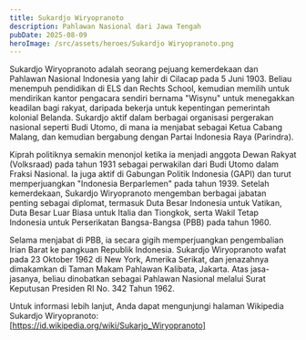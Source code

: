 ```yaml
---
title: Sukardjo Wiryopranoto
description: Pahlawan Nasional dari Jawa Tengah
pubDate: 2025-08-09
heroImage: /src/assets/heroes/Sukardjo Wiryopranoto.png
---
```

Sukardjo Wiryopranoto adalah seorang pejuang kemerdekaan dan Pahlawan Nasional Indonesia yang lahir di Cilacap pada 5 Juni 1903. Beliau menempuh pendidikan di ELS dan Rechts School, kemudian memilih untuk mendirikan kantor pengacara sendiri bernama "Wisynu" untuk menegakkan keadilan bagi rakyat, daripada bekerja untuk kepentingan pemerintah kolonial Belanda. Sukardjo aktif dalam berbagai organisasi pergerakan nasional seperti Budi Utomo, di mana ia menjabat sebagai Ketua Cabang Malang, dan kemudian bergabung dengan Partai Indonesia Raya (Parindra).

Kiprah politiknya semakin menonjol ketika ia menjadi anggota Dewan Rakyat (Volksraad) pada tahun 1931 sebagai perwakilan dari Budi Utomo dalam Fraksi Nasional. Ia juga aktif di Gabungan Politik Indonesia (GAPI) dan turut memperjuangkan "Indonesia Berparlemen" pada tahun 1939. Setelah kemerdekaan, Sukardjo Wiryopranoto mengemban berbagai jabatan penting sebagai diplomat, termasuk Duta Besar Indonesia untuk Vatikan, Duta Besar Luar Biasa untuk Italia dan Tiongkok, serta Wakil Tetap Indonesia untuk Perserikatan Bangsa-Bangsa (PBB) pada tahun 1960.

Selama menjabat di PBB, ia secara gigih memperjuangkan pengembalian Irian Barat ke pangkuan Republik Indonesia. Sukardjo Wiryopranoto wafat pada 23 Oktober 1962 di New York, Amerika Serikat, dan jenazahnya dimakamkan di Taman Makam Pahlawan Kalibata, Jakarta. Atas jasa-jasanya, beliau dinobatkan sebagai Pahlawan Nasional melalui Surat Keputusan Presiden RI No. 342 Tahun 1962.

Untuk informasi lebih lanjut, Anda dapat mengunjungi halaman Wikipedia Sukardjo Wiryopranoto: [https://id.wikipedia.org/wiki/Sukarjo_Wiryopranoto]
